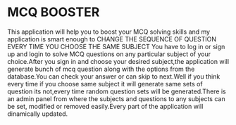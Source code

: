 # MCQ BOOSTER
This application will help you to boost your MCQ solving skills and my application is smart enough to CHANGE THE SEQUENCE OF QUESTION EVERY TIME YOU CHOOSE THE SAME SUBJECT You have to log in or sign up and login to solve MCQ questions on any particular subject of your choice.After you sign in and choose your desired subject,the application will generate bunch of mcq question along with the options from the database.You can check your answer or can skip to next.Well if you think every time if you choose same subject it will generate same sets of question its not,every time random question sets will be generated.There is an admin panel from where the subjects and questions to any subjects can be set, modified or removed easily.Every part of the application will dinamically updated.

